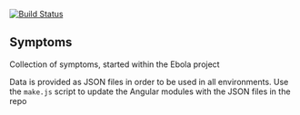 [![Build Status](https://travis-ci.org/eHealthAfrica/symptoms.svg?branch=develop)](https://travis-ci.org/eHealthAfrica/symptoms)

## Symptoms

Collection of symptoms, started within the Ebola project

Data is provided as JSON files in order to be used in all
environments. Use the `make.js` script to update the Angular modules
with the JSON files in the repo
